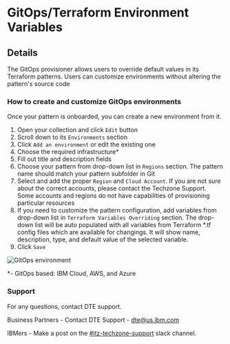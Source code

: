 # GitOps/Terraform Environment Variables

## Details 

The GitOps provisioner allows users to override default values in its Terraform patterns. Users can customize environments without altering the pattern's source code

### How to create and customize GitOps environments

Once your pattern is onboarded, you can create a new environment from it.

1. Open your collection and click `Edit` button
2. Scroll down to its `Environments` section
3. Click `Add an environment` or edit the existing one
4. Choose the required infrastructure*
5. Fill out title and description fields
6. Choose your pattern from drop-down list in `Regions` section. The pattern name should match your pattern subfolder in Git
7. Select and add the proper `Region` and `Cloud Account`. If you are not sure about the correct accounts, please contact the Techzone Support. Some accounts and regions do not have capabilities of provisioning particular resources
8. If you need to customize the pattern configuration, add variables from drop-down list in `Terraform Variables Overriding` section. The drop-down list will be auto populated with all variables from Terraform *.tf config files which are available for changings. It will show name, description, type, and default value of the selected variable.
9. Click `Save`

![GitOps environment](https://github.com/IBM/dte-support-public/blob/main/IBM-Technology-Zone/IBM-Technology-Zone-Runbooks/Images/gitops-env.png)




*- GitOps based: IBM Cloud, AWS, and Azure

### Support

For any questions, contact DTE support.

Business Partners - Contact DTE Support - dte@us.ibm.com

IBMers - Make a post on the [#itz-techzone-support](https://ibm-dte.slack.com/archives/C0124J683GW) slack channel.
